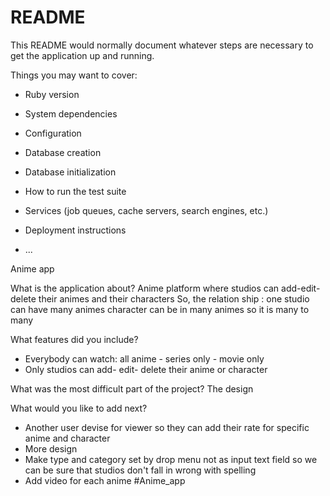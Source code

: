 # README

This README would normally document whatever steps are necessary to get the
application up and running.

Things you may want to cover:

* Ruby version

* System dependencies

* Configuration

* Database creation

* Database initialization

* How to run the test suite

* Services (job queues, cache servers, search engines, etc.)

* Deployment instructions

* ...

Anime app

What is the application about?
Anime platform where studios can add-edit-delete their animes and their characters
So, the relation ship : one studio can have many animes
character can be in many animes so it is many to many


What features did you include?
- Everybody can watch: all anime - series only - movie only
- Only studios can add- edit- delete their anime or character

What was the most difficult part of the project?
The design

What would you like to add next?
- Another user devise for viewer so they can add their rate for specific anime and character
- More design
- Make type and category set by drop menu not as input text field so we can be sure that studios don't fall in wrong with spelling
- Add video for each anime
#Anime_app
